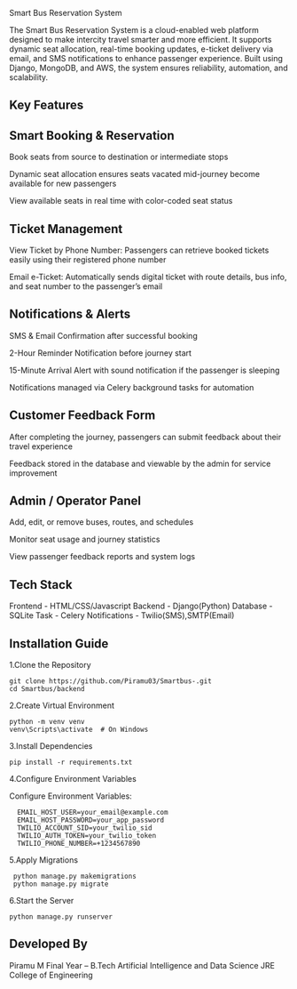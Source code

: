 Smart Bus Reservation System

The Smart Bus Reservation System is a cloud-enabled web platform designed to make intercity travel smarter and more efficient. It supports dynamic seat allocation, real-time booking updates, e-ticket delivery via email, and SMS notifications to enhance passenger experience. Built using Django, MongoDB, and AWS, the system ensures reliability, automation, and scalability.

## Key Features

## Smart Booking & Reservation
Book seats from source to destination or intermediate stops

Dynamic seat allocation ensures seats vacated mid-journey become available for new passengers

View available seats in real time with color-coded seat status

## Ticket Management

View Ticket by Phone Number: Passengers can retrieve booked tickets easily using their registered phone number

Email e-Ticket: Automatically sends digital ticket with route details, bus info, and seat number to the passenger’s email

## Notifications & Alerts

SMS & Email Confirmation after successful booking

2-Hour Reminder Notification before journey start

15-Minute Arrival Alert with sound notification if the passenger is sleeping

Notifications managed via Celery background tasks for automation

## Customer Feedback Form

After completing the journey, passengers can submit feedback about their travel experience

Feedback stored in the database and viewable by the admin for service improvement

## Admin / Operator Panel

Add, edit, or remove buses, routes, and schedules

Monitor seat usage and journey statistics

View passenger feedback reports and system logs

## Tech Stack
Frontend - HTML/CSS/Javascript
Backend - Django(Python)
Database - SQLite
Task - Celery
Notifications - Twilio(SMS),SMTP(Email)

## Installation Guide
1.Clone the Repository
       
    git clone https://github.com/Piramu03/Smartbus-.git
    cd Smartbus/backend
2.Create Virtual Environment

    python -m venv venv
    venv\Scripts\activate  # On Windows

3.Install Dependencies

    pip install -r requirements.txt
4.Configure Environment Variables

Configure Environment Variables:
      
      EMAIL_HOST_USER=your_email@example.com
      EMAIL_HOST_PASSWORD=your_app_password
      TWILIO_ACCOUNT_SID=your_twilio_sid
      TWILIO_AUTH_TOKEN=your_twilio_token
      TWILIO_PHONE_NUMBER=+1234567890
5.Apply Migrations

     python manage.py makemigrations
     python manage.py migrate
6.Start the Server

    python manage.py runserver

## Developed By

Piramu M
Final Year – B.Tech Artificial Intelligence and Data Science
JRE College of Engineering

   
